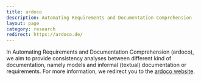 ```yaml
---
title: ardoco
description: Automating Requirements and Documentation Comprehension
layout: page
category: research
redirect: https://ardoco.de/
---
```


In Automating Requirements and Documentation Comprehension (ardoco), we aim to provide consistency analyses between different kind of documentation, namely models and informal (textual) documentation or requirements.
For more information, we redirect you to the [ardoco website](https://ardoco.de/).
